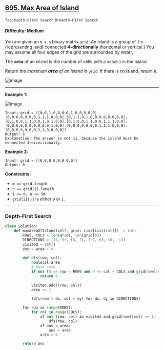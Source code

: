 ## [695. Max Area of Island](https://leetcode.com/problems/max-area-of-island)

```Tag```: ```Depth-First Search``` ```Breadth-First Search```

#### Difficulty: Medium

You are given an ```m x n``` binary matrix ```grid```. An island is a group of ```1```'s (representing land) connected __4-directionally__ (horizontal or vertical.) You may assume all four edges of the grid are surrounded by water.

The __area__ of an island is the number of cells with a value ```1``` in the island.

Return _the maximum __area__ of an island in ```grid```_. If there is no island, return ```0```.

![image](https://user-images.githubusercontent.com/35042430/233437788-ab1bbd5b-5bd5-453f-bd80-0d233797dce5.png)

---

__Example 1:__

![image](https://assets.leetcode.com/uploads/2021/05/01/maxarea1-grid.jpg)
```
Input: grid = [[0,0,1,0,0,0,0,1,0,0,0,0,0],[0,0,0,0,0,0,0,1,1,1,0,0,0],[0,1,1,0,1,0,0,0,0,0,0,0,0],[0,1,0,0,1,1,0,0,1,0,1,0,0],[0,1,0,0,1,1,0,0,1,1,1,0,0],[0,0,0,0,0,0,0,0,0,0,1,0,0],[0,0,0,0,0,0,0,1,1,1,0,0,0],[0,0,0,0,0,0,0,1,1,0,0,0,0]]
Output: 6
Explanation: The answer is not 11, because the island must be connected 4-directionally.
```

__Example 2:__
```
Input: grid = [[0,0,0,0,0,0,0,0]]
Output: 0
```

__Constraints:__

- ```m == grid.length```
- ```n == grid[i].length```
- ```1 <= m, n <= 50```
- ```grid[i][j]``` is either ```0``` or ```1```.

---

### Depth-First Search

```Python
class Solution:
    def maxAreaOfIsland(self, grid: List[List[int]]) -> int:
        ROWS, COLS = len(grid), len(grid[0])
        DIRECTIONS = [(1, 0), (0, 1), (-1, 0), (0, -1)]
        visited = set()
        ans = area = 0
        
        def dfs(row, col):
            nonlocal area
            # Base case
            if not (0 <= row < ROWS and 0 <= col < COLS and grid[row][col] == 1 and not (row, col) in visited):
                return 0
            
            visited.add((row, col))
            area += 1
            
            [dfs(row + dx, col + dy) for dx, dy in DIRECTIONS]

        for row in range(ROWS):
            for col in range(COLS):
                if not (row, col) in visited and grid[row][col] == 1:
                    dfs(row, col)
                if ans < area:
                    ans = area
                area = 0

        return ans
```
